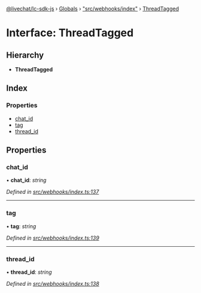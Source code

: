 [@livechat/lc-sdk-js](../README.md) › [Globals](../globals.md) › ["src/webhooks/index"](../modules/_src_webhooks_index_.md) › [ThreadTagged](_src_webhooks_index_.threadtagged.md)

# Interface: ThreadTagged

## Hierarchy

* **ThreadTagged**

## Index

### Properties

* [chat_id](_src_webhooks_index_.threadtagged.md#chat_id)
* [tag](_src_webhooks_index_.threadtagged.md#tag)
* [thread_id](_src_webhooks_index_.threadtagged.md#thread_id)

## Properties

###  chat_id

• **chat_id**: *string*

*Defined in [src/webhooks/index.ts:137](https://github.com/livechat/lc-sdk-js/blob/228cb10/src/webhooks/index.ts#L137)*

___

###  tag

• **tag**: *string*

*Defined in [src/webhooks/index.ts:139](https://github.com/livechat/lc-sdk-js/blob/228cb10/src/webhooks/index.ts#L139)*

___

###  thread_id

• **thread_id**: *string*

*Defined in [src/webhooks/index.ts:138](https://github.com/livechat/lc-sdk-js/blob/228cb10/src/webhooks/index.ts#L138)*
